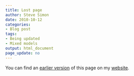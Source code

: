 ```yaml
---
title: Lost page
author: Steve Simon
date: 2010-10-12
categories:
- Blog post
tags:
- Being updated
- Mixed models
output: html_document
page_update: no
---
```


You can find an [earlier version][sim1] of this page on my [website][sim2].

[sim1]: http://www.pmean.com/10/MixedLogistic.html
[sim2]: http://www.pmean.com
